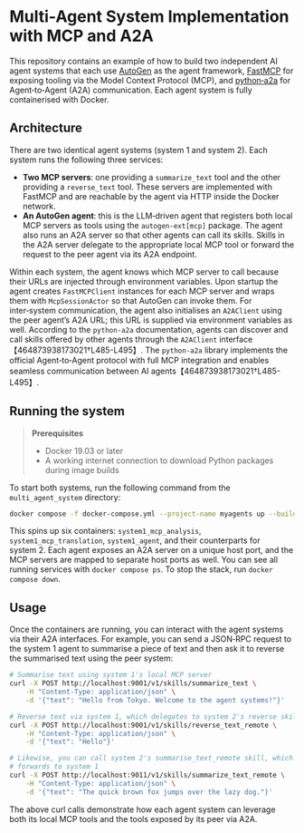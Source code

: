 # Multi-Agent System Implementation with MCP and A2A

This repository contains an example of how to build two independent AI agent
systems that each use [AutoGen](https://github.com/microsoft/autogen) as the
agent framework, [FastMCP](https://github.com/jlowin/fastmcp) for exposing
tooling via the Model Context Protocol (MCP), and
[python‑a2a](https://github.com/themanojdesai/python-a2a) for Agent‑to‑Agent
(A2A) communication.  Each agent system is fully containerised with Docker.

## Architecture

There are two identical agent systems (system 1 and system 2).  Each
system runs the following three services:

* **Two MCP servers**: one providing a `summarize_text` tool and the other
  providing a `reverse_text` tool.  These servers are implemented with
  FastMCP and are reachable by the agent via HTTP inside the Docker
  network.
* **An AutoGen agent**: this is the LLM‑driven agent that registers both
  local MCP servers as tools using the `autogen-ext[mcp]` package.  The
  agent also runs an A2A server so that other agents can call its
  skills.  Skills in the A2A server delegate to the appropriate local
  MCP tool or forward the request to the peer agent via its A2A
  endpoint.

Within each system, the agent knows which MCP server to call because
their URLs are injected through environment variables.  Upon startup
the agent creates `FastMCPClient` instances for each MCP server and
wraps them with `McpSessionActor` so that AutoGen can invoke them.  For
inter‑system communication, the agent also initialises an
`A2AClient` using the peer agent’s A2A URL; this URL is supplied via
environment variables as well.  According to the `python‑a2a`
documentation, agents can discover and call skills offered by other
agents through the `A2AClient` interface【464873938173021†L485-L495】.  The
`python‑a2a` library implements the official Agent‑to‑Agent protocol
with full MCP integration and enables seamless communication between AI
agents【464873938173021†L485-L495】.

## Running the system

> **Prerequisites**
>
> * Docker 19.03 or later
> * A working internet connection to download Python packages during
>   image builds

To start both systems, run the following command from the
`multi_agent_system` directory:

```bash
docker compose -f docker-compose.yml --project-name myagents up --build -d
```

This spins up six containers: `system1_mcp_analysis`,
`system1_mcp_translation`, `system1_agent`, and their counterparts for
system 2.  Each agent exposes an A2A server on a unique host port, and
the MCP servers are mapped to separate host ports as well.  You can see
all running services with `docker compose ps`.  To stop the stack, run
`docker compose down`.

## Usage

Once the containers are running, you can interact with the agent
systems via their A2A interfaces.  For example, you can send a
JSON‑RPC request to the system 1 agent to summarise a piece of text and
then ask it to reverse the summarised text using the peer system:

```bash
# Summarise text using system 1's local MCP server
curl -X POST http://localhost:9001/v1/skills/summarize_text \
    -H "Content-Type: application/json" \
    -d '{"text": "Hello from Tokyo. Welcome to the agent systems!"}'

# Reverse text via system 1, which delegates to system 2's reverse skill
curl -X POST http://localhost:9001/v1/skills/reverse_text_remote \
    -H "Content-Type: application/json" \
    -d '{"text": "Hello"}'

# Likewise, you can call system 2's summarise_text_remote skill, which
# forwards to system 1
curl -X POST http://localhost:9011/v1/skills/summarize_text_remote \
    -H "Content-Type: application/json" \
    -d '{"text": "The quick brown fox jumps over the lazy dog."}'
```

The above curl calls demonstrate how each agent system can leverage
both its local MCP tools and the tools exposed by its peer via A2A.
